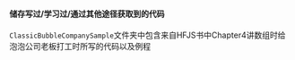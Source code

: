 #### 储存写过/学习过/通过其他途径获取到的代码

`ClassicBubbleCompanySample`文件夹中包含来自HFJS书中Chapter4讲数组时给泡泡公司老板打工时所写的代码以及例程
